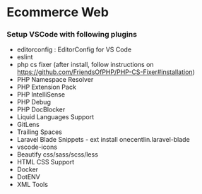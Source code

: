 Ecommerce Web
=============

### Setup VSCode with following plugins

  *  editorconfig : EditorConfig for VS Code
  *  eslint
  *  php cs fixer   (after install, follow instructions on https://github.com/FriendsOfPHP/PHP-CS-Fixer#installation)
  *  PHP Namespace Resolver
  *  PHP Extension Pack
  *  PHP IntelliSense
  *  PHP Debug
  *  PHP DocBlocker
  *  Liquid Languages Support
  *  GitLens
  *  Trailing Spaces
  *  Laravel Blade Snippets - ext install onecentlin.laravel-blade
  *  vscode-icons
  *  Beautify css/sass/scss/less
  *  HTML CSS Support
  *  Docker
  *  DotENV
  *  XML Tools
